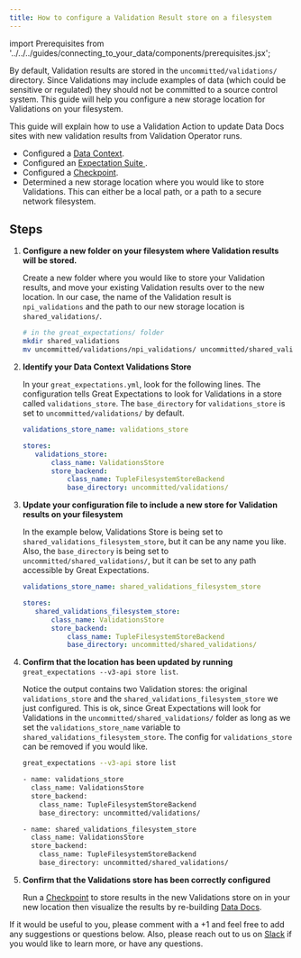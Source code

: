 ```yaml
---
title: How to configure a Validation Result store on a filesystem
---
```


import Prerequisites from '../../../guides/connecting_to_your_data/components/prerequisites.jsx';

By default, Validation results are stored in the ``uncommitted/validations/`` directory.  Since Validations may include examples of data (which could be sensitive or regulated) they should not be committed to a source control system.  This guide will help you configure a new storage location for Validations on your filesystem.

This guide will explain how to use a Validation Action to update Data Docs sites with new validation results from Validation Operator runs.

<Prerequisites>

- Configured a [Data Context](../../../tutorials/getting_started/initialize-a-data-context.md).
- Configured an [Expectation Suite ](../../../tutorials/getting_started/create-your-first-expectations).
- Configured a [Checkpoint](../../../guides/validation/checkpoints/how-to-create-a-new-checkpoint).
- Determined a new storage location where you would like to store Validations. This can either be a local path, or a path to a secure network filesystem.

</Prerequisites>

Steps
-----

1. **Configure a new folder on your filesystem where Validation results will be stored.**

   Create a new folder where you would like to store your Validation results, and move your existing Validation results over to the new location. In our case, the name of the Validation result is ``npi_validations`` and the path to our new storage location is ``shared_validations/``.

   ```bash
   # in the great_expectations/ folder
   mkdir shared_validations
   mv uncommitted/validations/npi_validations/ uncommitted/shared_validations/
   ```

2. **Identify your Data Context Validations Store**

   In your ``great_expectations.yml``, look for the following lines.  The configuration tells Great Expectations to look for Validations in a store called ``validations_store``. The ``base_directory`` for ``validations_store`` is set to ``uncommitted/validations/`` by default.

   ```yaml
   validations_store_name: validations_store

   stores:
      validations_store:
          class_name: ValidationsStore
          store_backend:
              class_name: TupleFilesystemStoreBackend
              base_directory: uncommitted/validations/
   ```

3. **Update your configuration file to include a new store for Validation results on your filesystem**

   In the example below, Validations Store is being set to ``shared_validations_filesystem_store``, but it can be any name you like.  Also, the ``base_directory`` is being set to ``uncommitted/shared_validations/``, but it can be set to any path accessible by Great Expectations.

   ```yaml
   validations_store_name: shared_validations_filesystem_store

   stores:
      shared_validations_filesystem_store:
          class_name: ValidationsStore
          store_backend:
              class_name: TupleFilesystemStoreBackend
              base_directory: uncommitted/shared_validations/
   ```

4. **Confirm that the location has been updated by running** ``great_expectations --v3-api store list``.

   Notice the output contains two Validation stores: the original ``validations_store`` and the ``shared_validations_filesystem_store`` we just configured.  This is ok, since Great Expectations will look for Validations in the ``uncommitted/shared_validations/`` folder as long as we set the ``validations_store_name`` variable to ``shared_validations_filesystem_store``. The config for ``validations_store`` can be removed if you would like.

   ```bash
   great_expectations --v3-api store list

   - name: validations_store
     class_name: ValidationsStore
     store_backend:
       class_name: TupleFilesystemStoreBackend
       base_directory: uncommitted/validations/

   - name: shared_validations_filesystem_store
     class_name: ValidationsStore
     store_backend:
       class_name: TupleFilesystemStoreBackend
       base_directory: uncommitted/shared_validations/
   ```


5. **Confirm that the Validations store has been correctly configured**

    Run a [Checkpoint](../../../tutorials/getting_started/validate-your-data.md) to store results in the new Validations store on in your new location then visualize the results by re-building [Data Docs](../../../tutorials/getting_started/check-out-data-docs.md).


If it would be useful to you, please comment with a +1 and feel free to add any suggestions or questions below.  Also, please reach out to us on [Slack](https://greatexpectations.io/slack) if you would like to learn more, or have any questions.
